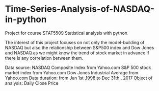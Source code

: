 # Time-Series-Analysis-of-NASDAQ-in-python
Project for course STAT5509 Statistical analysis with python.

The interest of this project focuses on not only the model-building of NASDAQ but also the relationship 
between S&P500 index and Dow Jones and NASDAQ as we might know the trend of stock market in advance 
if there is any correlation between them.

Data source: NASDAQ Composite Index from Yahoo.com 
             S&P 500 stock market index from Yahoo.com
             Dow Jones Industrial Average from Yahoo.com
Data duration: from Jan 1st ,1998 to Dec 31th , 2017
Object of analysis: Daily Close Price
